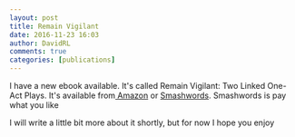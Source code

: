 ```yaml
---  
layout: post  
title: Remain Vigilant  
date: 2016-11-23 16:03  
author: DavidRL  
comments: true  
categories: [publications]  
---  
```

I have a new ebook available. It's called Remain Vigilant: Two Linked One- Act Plays. It's available from<a href="https://www.amazon.co.uk/dp/B01N1IQQWV"> Amazon</a> or <a href="https://www.smashwords.com/books/view/684276">Smashwords</a>. Smashwords is pay what you like  

I will write a little bit more about it shortly, but for now I hope you enjoy  
